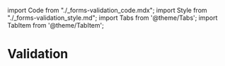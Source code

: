 import Code from "./\_forms-validation_code.mdx";
import Style from "./\_forms-validation_style.md";
import Tabs from '@theme/Tabs';
import TabItem from '@theme/TabItem';

# Validation

<Tabs queryString="current-tab">

  <TabItem value="style" label="Style">
    <Style />
  </TabItem>

  <TabItem value="code" label="Code">
    <Code />
  </TabItem>
  
</Tabs>
